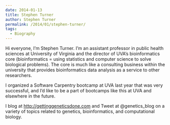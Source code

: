 ```yaml
---
date: 2014-01-13
title: Stephen Turner
author: Stephen Turner
permalink: /2014/01/stephen-turner/
tags:
  - Biography
---
```

Hi everyone, I&#8217;m Stephen Turner. I&#8217;m an assistant professor in public health sciences at University of Virginia and the director of UVA&#8217;s bioinformatics core (bioinformatics = using statistics and computer science to solve biological problems). The core is much like a consulting business within the university that provides bioinformatics data analysis as a service to other researchers.

I organized a Software Carpentry bootcamp at UVA last year that was very successful, and I&#8217;d like to be a part of bootcamps like this at UVA and elsewhere in the future.

I blog at http://gettinggeneticsdone.com and Tweet at @genetics_blog on a variety of topics related to genetics, bioinformatics, and computational biology.
